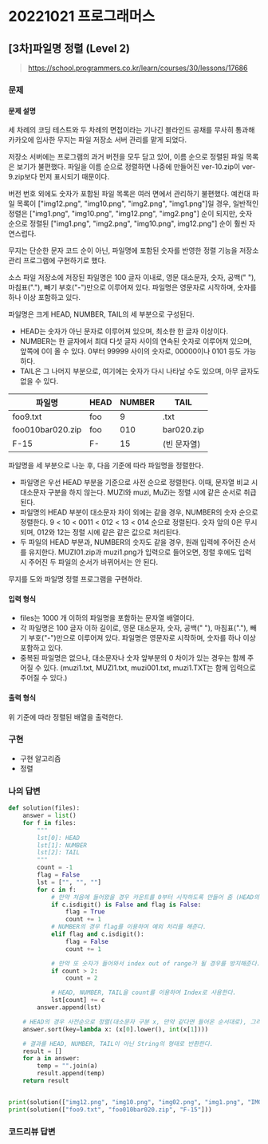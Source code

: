 # 20221021 프로그래머스

## [3차]파일명 정렬 (Level 2)
> https://school.programmers.co.kr/learn/courses/30/lessons/17686

### 문제
#### 문제 설명
세 차례의 코딩 테스트와 두 차례의 면접이라는 기나긴 블라인드 공채를 무사히 통과해 카카오에 입사한 무지는 파일 저장소 서버 관리를 맡게 되었다.

저장소 서버에는 프로그램의 과거 버전을 모두 담고 있어, 이름 순으로 정렬된 파일 목록은 보기가 불편했다. 파일을 이름 순으로 정렬하면 나중에 만들어진 ver-10.zip이 ver-9.zip보다 먼저 표시되기 때문이다.

버전 번호 외에도 숫자가 포함된 파일 목록은 여러 면에서 관리하기 불편했다. 예컨대 파일 목록이 ["img12.png", "img10.png", "img2.png", "img1.png"]일 경우, 일반적인 정렬은 ["img1.png", "img10.png", "img12.png", "img2.png"] 순이 되지만, 숫자 순으로 정렬된 ["img1.png", "img2.png", "img10.png", img12.png"] 순이 훨씬 자연스럽다.

무지는 단순한 문자 코드 순이 아닌, 파일명에 포함된 숫자를 반영한 정렬 기능을 저장소 관리 프로그램에 구현하기로 했다.

소스 파일 저장소에 저장된 파일명은 100 글자 이내로, 영문 대소문자, 숫자, 공백(" "), 마침표("."), 빼기 부호("-")만으로 이루어져 있다. 파일명은 영문자로 시작하며, 숫자를 하나 이상 포함하고 있다.

파일명은 크게 HEAD, NUMBER, TAIL의 세 부분으로 구성된다.

- HEAD는 숫자가 아닌 문자로 이루어져 있으며, 최소한 한 글자 이상이다.
- NUMBER는 한 글자에서 최대 다섯 글자 사이의 연속된 숫자로 이루어져 있으며, 앞쪽에 0이 올 수 있다. 0부터 99999 사이의 숫자로, 00000이나 0101 등도 가능하다.
- TAIL은 그 나머지 부분으로, 여기에는 숫자가 다시 나타날 수도 있으며, 아무 글자도 없을 수 있다.

|파일명|HEAD|NUMBER|TAIL|
|---|---|---|---|
|foo9.txt|foo|9|.txt|
|foo010bar020.zip|foo|010|bar020.zip|
|F-15|F-|15|(빈 문자열)|

파일명을 세 부분으로 나눈 후, 다음 기준에 따라 파일명을 정렬한다.

- 파일명은 우선 HEAD 부분을 기준으로 사전 순으로 정렬한다. 이때, 문자열 비교 시 대소문자 구분을 하지 않는다. MUZI와 muzi, MuZi는 정렬 시에 같은 순서로 취급된다.
- 파일명의 HEAD 부분이 대소문자 차이 외에는 같을 경우, NUMBER의 숫자 순으로 정렬한다. 9 < 10 < 0011 < 012 < 13 < 014 순으로 정렬된다. 숫자 앞의 0은 무시되며, 012와 12는 정렬 시에 같은 같은 값으로 처리된다.
- 두 파일의 HEAD 부분과, NUMBER의 숫자도 같을 경우, 원래 입력에 주어진 순서를 유지한다. MUZI01.zip과 muzi1.png가 입력으로 들어오면, 정렬 후에도 입력 시 주어진 두 파일의 순서가 바뀌어서는 안 된다.

무지를 도와 파일명 정렬 프로그램을 구현하라.

#### 입력 형식
- files는 1000 개 이하의 파일명을 포함하는 문자열 배열이다.
- 각 파일명은 100 글자 이하 길이로, 영문 대소문자, 숫자, 공백(" "), 마침표("."), 빼기 부호("-")만으로 이루어져 있다. 파일명은 영문자로 시작하며, 숫자를 하나 이상 포함하고 있다.
- 중복된 파일명은 없으나, 대소문자나 숫자 앞부분의 0 차이가 있는 경우는 함께 주어질 수 있다. (muzi1.txt, MUZI1.txt, muzi001.txt, muzi1.TXT는 함께 입력으로 주어질 수 있다.)

#### 출력 형식
위 기준에 따라 정렬된 배열을 출력한다.

### 구현
- 구현 알고리즘
- 정렬

### 나의 답변
```python
def solution(files):
    answer = list()
    for f in files:
        """
        lst[0]: HEAD
        lst[1]: NUMBER
        lst[2]: TAIL
        """
        count = -1
        flag = False
        lst = ["", "", ""]
        for c in f:
            # 만약 처음에 들어왔을 경우 카운트를 0부터 시작하도록 만들어 줌 (HEAD의 경우)
            if c.isdigit() is False and flag is False:
                flag = True
                count += 1
            # NUMBER의 경우 flag를 이용하여 예외 처리를 해준다.
            elif flag and c.isdigit():
                flag = False
                count += 1

            # 만약 또 숫자가 들어와서 index out of range가 될 경우를 방지해준다.
            if count > 2:
                count = 2

            # HEAD, NUMBER, TAIL을 count를 이용하여 Index로 사용한다.
            lst[count] += c
        answer.append(lst)

    # HEAD의 경우 사전순으로 정렬(대소문자 구분 x, 만약 같다면 들어온 순서대로), 그리고 NUMBER의 경우 작은 숫자 순으로 오름차순 정렬한다.
    answer.sort(key=lambda x: (x[0].lower(), int(x[1])))

    # 결과를 HEAD, NUMBER, TAIL이 아닌 String의 형태로 반환한다.
    result = []
    for a in answer:
        temp = "".join(a)
        result.append(temp)
    return result


print(solution(["img12.png", "img10.png", "img02.png", "img1.png", "IMG01.GIF", "img2.JPG"]))
print(solution(["foo9.txt", "foo010bar020.zip", "F-15"]))
```

### 코드리뷰 답변
```python
```